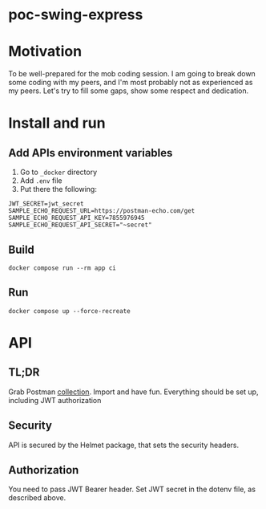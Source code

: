 # poc-swing-express

# Motivation

To be well-prepared for the mob coding session. I am going to break down some coding with my peers,
and I'm most probably not as experienced as my peers. Let's try to fill some gaps, show some respect and dedication.

# Install and run

## Add APIs environment variables

1. Go to `_docker` directory
2. Add `.env` file
3. Put there the following:
```dotenv
JWT_SECRET=jwt_secret
SAMPLE_ECHO_REQUEST_URL=https://postman-echo.com/get
SAMPLE_ECHO_REQUEST_API_KEY=7855976945
SAMPLE_ECHO_REQUEST_API_SECRET="~secret"
```

## Build

```shell
docker compose run --rm app ci
```

## Run

```shell
docker compose up --force-recreate
```

# API

## TL;DR

Grab Postman [collection](./_postman/collection.json).
Import and have fun. Everything should be set up, including JWT authorization

## Security

API is secured by the Helmet package, that sets the security headers.

## Authorization

You need to pass JWT Bearer header. Set JWT secret in the dotenv file, as described above.
